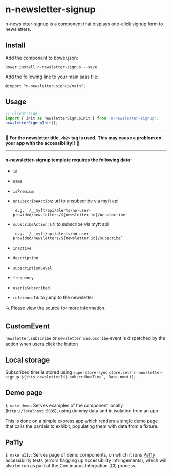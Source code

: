 # n-newsletter-signup

n-newsletter-signup is a component that displays one-click signup form to newsletters.

## Install

Add the component to bower.json:

`bower install n-newsletter-signup --save`

Add the following line to your main sass file:

`@import "n-newsletter-signup/main";`


## Usage


```javascript
// Client-side
import { init as newsletterSignupInit } from 'n-newsletter-signup';
newsletterSignupInit();
```
---
:rotating_light:
**For the newsletter title, `<h2>` tag is used.**
**This may cause a problem on your app with the accessibility!!** :rotating_light:

---

#### n-newsletter-signup template requires the following data:
 * `id`
 * `name`
 * `isPremium`
 * `unsubscribeAction`: url to unsubscribe via myft api

		e.g. `/__myft/api/alerts/no-user-provided/newsletters/${newsletter.id}/unsubscribe`
 * `subscribeAction`: url to subscribe via myft api

		e.g. `/__myft/api/alerts/no-user-provided/newsletters/${newsletter.id}/subscribe`
 * `inactive`
 * `description`
 * `subscriptionLevel`
 * `frequency`
 * `userIsSubscribed`
 * `referenceId`: to jump to the newsletter

:mag: Please view the source for more information.

## CustomEvent
`newsletter.subscribe` or `newsletter.unsubscribe` event is dispatched by the action when users click the button

## Local storage
Subscribed time is stored using `superstore-sync`
```store.set(`n-newsletter-signup.${this.newsletterId}.subscribedTime`, Date.now());```

## Demo page
`$ make demo`: Serves examples of the component locally (`http://localhost:5005`), using dummy data and in isolation from an app.

This is done on a simple express app which renders a single demo page that calls the partials to exhibit, populating them with data from a fixture.

## Pa11y
`$ make a11y`: Serves page of demo components, on which it runs [Pa11y](http://pa11y.org/) accessibility tests (errors flagging up accessibility infringements), which will also be run as part of the Continuous Integration (CI) process.
